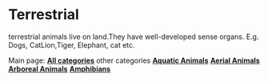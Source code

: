 # Terrestrial

terrestrial animals live on land.They have well-developed sense organs. 
E.g.  Dogs, CatLion,Tiger, Elephant, cat etc.

Main page: [**All categories**](Wikipedia)
other categories
[**Aquatic Animals**](aquatic)
[**Aerial Animals**](aerial)
[**Arboreal Animals**](arboreal)
[**Amphibians**](amphibians)